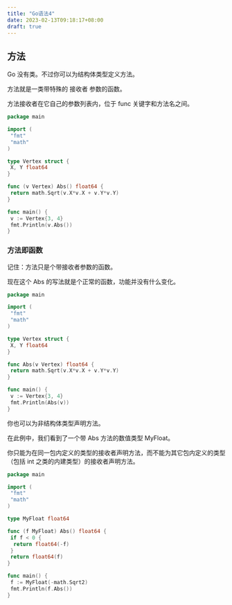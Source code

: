 ```yaml
---
title: "Go语法4"
date: 2023-02-13T09:18:17+08:00
draft: true
---
```


## 方法

Go 没有类。不过你可以为结构体类型定义方法。

方法就是一类带特殊的 接收者 参数的函数。

方法接收者在它自己的参数列表内，位于 func 关键字和方法名之间。

```go
package main

import (
 "fmt"
 "math"
)

type Vertex struct {
 X, Y float64
}

func (v Vertex) Abs() float64 {
 return math.Sqrt(v.X*v.X + v.Y*v.Y)
}

func main() {
 v := Vertex{3, 4}
 fmt.Println(v.Abs())
}
```

### 方法即函数

记住：方法只是个带接收者参数的函数。

现在这个 Abs 的写法就是个正常的函数，功能并没有什么变化。

```go
package main

import (
 "fmt"
 "math"
)

type Vertex struct {
 X, Y float64
}

func Abs(v Vertex) float64 {
 return math.Sqrt(v.X*v.X + v.Y*v.Y)
}

func main() {
 v := Vertex{3, 4}
 fmt.Println(Abs(v))
}
```

你也可以为非结构体类型声明方法。

在此例中，我们看到了一个带 Abs 方法的数值类型 MyFloat。

你只能为在同一包内定义的类型的接收者声明方法，而不能为其它包内定义的类型（包括 int 之类的内建类型）的接收者声明方法。

```go
package main

import (
 "fmt"
 "math"
)

type MyFloat float64

func (f MyFloat) Abs() float64 {
 if f < 0 {
  return float64(-f)
 }
 return float64(f)
}

func main() {
 f := MyFloat(-math.Sqrt2)
 fmt.Println(f.Abs())
}
```
